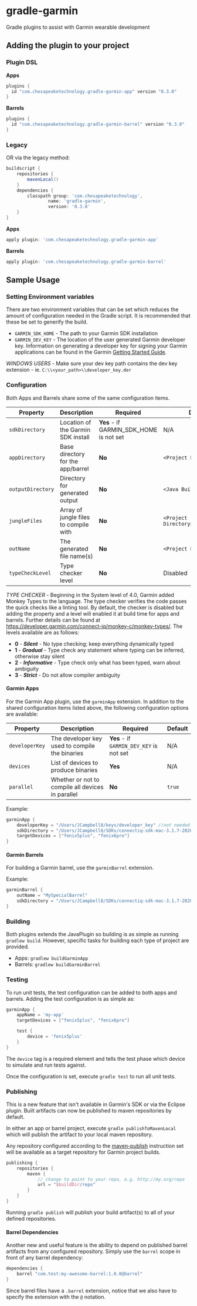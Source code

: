 # gradle-garmin

Gradle plugins to assist with Garmin wearable development

## Adding the plugin to your project
### Plugin DSL
**Apps**
```groovy
plugins {
  id "com.chesapeaketechnology.gradle-garmin-app" version "0.3.0"
}
```
**Barrels**

```groovy
plugins {
  id "com.chesapeaketechnology.gradle-garmin-barrel" version "0.3.0"
}
```

### Legacy
OR via the legacy method:
```groovy
buildscript {
    repositories {
        mavenLocal()
    }
    dependencies {
        classpath group: 'com.chesapeaketechnology',
                name: 'gradle-garmin',
                version: '0.3.0'
    }
}
```

**Apps**
```groovy
apply plugin: 'com.chesapeaketechnology.gradle-garmin-app'
```

**Barrels**
```groovy
apply plugin: 'com.chesapeaketechnology.gradle-garmin-barrel' 
```

## Sample Usage

### Setting Environment variables
There are two environment variables that can be set which reduces the amount of configuration needed in the Gradle 
script. It is recommended that these be set to generify the build.

* `GARMIN_SDK_HOME` - The path to your Garmin SDK installation
* `GARMIN_DEV_KEY` - The location of the user generated Garmin developer key. Information on generating a developer key
for signing your Garmin applications can be found in the Garmin [Getting Started Guide](https://developer.garmin.com/connect-iq/programmers-guide/getting-started).

*WINDOWS USERS* - Make sure your dev key path contains the dev key extension - ie. `C:\\<your_path>\\developer_key.der`
### Configuration
Both Apps and Barrels share some of the same configuration items.

| Property      | Description  | Required      | Default  |
| ------------- | ------------- | ------------- | ------------ |
| `sdkDirectory`  | Location of the Garmin SDK install   | **Yes** - if GARMIN_SDK_HOME is not set | N/A
| `appDirectory`  | Base directory for the app/barrel      |   **No** | `<Project Directory>`
| `outputDirectory` | Directory for generated output     |    **No** | `<Java Build Directory>`
| `jungleFiles` | Array of jungle files to compile with    |    **No** | `<Project Directory>/monkey.jungle`
| `outName` | The generated file name(s)     |    **No** | `<Project Name>`
| `typeCheckLevel` | Type checker level |    **No** | Disabled

*TYPE CHECKER* - Beginning in the System level of 4.0, Garmin added Monkey Types to the language. The type checker 
verifies the code passes the quick checks like a linting tool. By default, the checker is disabled but adding the 
property and a level will enabled it at build time for apps and barrels. Further details can be found at
https://developer.garmin.com/connect-iq/monkey-c/monkey-types/. The levels available are as follows:
* **0** - ***Silent*** - No type checking; keep everything dynamically typed
* **1** - ***Gradual*** - Type check any statement where typing can be inferred, otherwise stay silent 
* **2** - ***Informative*** - Type check only what has been typed, warn about ambiguity
* **3** - ***Strict*** - Do not allow compiler ambiguity

#### Garmin Apps

For the Garmin App plugin, use the `garminApp` extension. In addition to the shared configuration items listed above, 
the following configuration options are available:

| Property      | Description  | Required      | Default  |
| ------------- | ------------- | ------------- | ------------ |
| `developerKey`  | The developer key used to compile the binaries  | **Yes** - if `GARMIN_DEV_KEY` is not set | N/A
| `devices`  | List of devices to produce binaries      |   **Yes** | N/A
| `parallel` | Whether or not to compile all devices in parallel     |    **No** | `true`

Example:
```groovy
garminApp {
    developerKey = "/Users/JCampbell8/keys/developer_key" //not needed if GARMIN_DEV_KEY is set
    sdkDirectory = "/Users/JCampbell8/SDKs/connectiq-sdk-mac-3.1.7-2020-01-23-a3869d977" //not needed if GARMIN_SDK_HOME is set
    targetDevices = ["fenix5plus", "fenix6pro"]
}
```

#### Garmin Barrels

For building a Garmin barrel, use the `garminBarrel` extension.

Example:
```groovy
garminBarrel {
    outName = "MySpecialBarrel"
    sdkDirectory = "/Users/JCampbell8/SDKs/connectiq-sdk-mac-3.1.7-2020-01-23-a3869d977" //not needed if GARMIN_SDK_HOME is set
}
```

### Building
Both plugins extends the JavaPlugin so building is as simple as running `gradlew build`. However, specific tasks for
building each type of project are provided.

* Apps: `gradlew buildGarminApp`
* Barrels: `gradlew buildGarminBarrel`

### Testing
To run unit tests, the test configuration can be added to both apps and barrels. Adding the test configuration
is as simple as:

```groovy
garminApp {
    appName = 'my-app'
    targetDevices = ["fenix5plus", "fenix6pro"]

    test {
        device = 'fenix5plus'
    }
}
```

The `device` tag is a required element and tells the test phase which device to simulate and run tests against.

Once the configuration is set, execute `gradle test` to run all unit tests.

### Publishing
This is a new feature that isn't available in Garmin's SDK or via the Eclipse plugin. Built artifacts can now be published to 
maven repositories by default.

In either an app or barrel project, execute `gradle publishToMavenLocal` which will publish the artifact to your local
maven repository.

Any repository configured according to the [maven-publish](https://docs.gradle.org/current/userguide/publishing_maven.html#publishing_maven:repositories)
instruction set will be available as a target repository for Garmin project builds.

```groovy
publishing {
    repositories {
        maven {
            // change to point to your repo, e.g. http://my.org/repo
            url = "$buildDir/repo"
        }
    }
}
```
Running `gradle publish` will publish your build artifact(s) to all of your defined repositories. 

#### Barrel Dependencies
Another new and useful feature is the ability to depend on published barrel artifacts from any configured
repository. Simply use the `barrel` scope in front of any barrel dependency:

```groovy
dependencies {
    barrel "com.test:my-awesome-barrel:1.0.0@barrel"
}
```
Since barrel files have a `.barrel` extension, notice that we also have to specify the extension with the `@` notation.